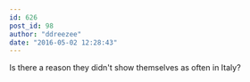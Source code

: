 ```yaml
---
id: 626
post_id: 98
author: "ddreezee"
date: "2016-05-02 12:28:43"
---
```

Is there a reason they didn't show themselves as often in Italy?
